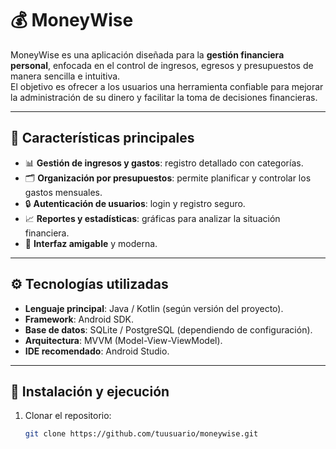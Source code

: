 # 💰 MoneyWise

MoneyWise es una aplicación diseñada para la **gestión financiera personal**, enfocada en el control de ingresos, egresos y presupuestos de manera sencilla e intuitiva.  
El objetivo es ofrecer a los usuarios una herramienta confiable para mejorar la administración de su dinero y facilitar la toma de decisiones financieras.

---

## 📌 Características principales

- 📊 **Gestión de ingresos y gastos**: registro detallado con categorías.  
- 🗂 **Organización por presupuestos**: permite planificar y controlar los gastos mensuales.  
- 🔒 **Autenticación de usuarios**: login y registro seguro.  
- 📈 **Reportes y estadísticas**: gráficas para analizar la situación financiera.  
- 📱 **Interfaz amigable** y moderna.  

---

## ⚙️ Tecnologías utilizadas

- **Lenguaje principal**: Java / Kotlin (según versión del proyecto).  
- **Framework**: Android SDK.  
- **Base de datos**: SQLite / PostgreSQL (dependiendo de configuración).  
- **Arquitectura**: MVVM (Model-View-ViewModel).  
- **IDE recomendado**: Android Studio.  

---

## 🚀 Instalación y ejecución

1. Clonar el repositorio:  
   ```bash
   git clone https://github.com/tuusuario/moneywise.git

